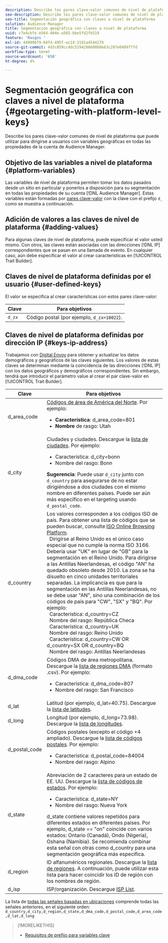 ```yaml
---
description: Describe los pares clave-valor comunes de nivel de plataforma que puede utilizar para dirigirse a usuarios con variables geográficas en todas las propiedades de la cuenta de Audience Manager.
seo-description: Describe los pares clave-valor comunes de nivel de plataforma que puede utilizar para dirigirse a usuarios con variables geográficas en todas las propiedades de la cuenta de Audience Manager.
seo-title: Segmentación geográfica con claves a nivel de plataforma
solution: Audience Manager
title: Segmentación geográfica con claves a nivel de plataforma
uuid: c7e4cbfe-e564-404e-a565-bbe5fd2fb519
feature: 'Rasgos '
exl-id: 449096f9-64fd-495f-ac1d-3181a4544279
source-git-commit: 4d3c859cc4dc5294286680b0e63c287e0409f7fd
workflow-type: tm+mt
source-wordcount: '650'
ht-degree: 4%

---
```


# Segmentación geográfica con claves a nivel de plataforma {#geotargeting-with-platform-level-keys}

Describe los pares clave-valor comunes de nivel de plataforma que puede utilizar para dirigirse a usuarios con variables geográficas en todas las propiedades de la cuenta de Audience Manager.

<!-- c_tb_platform_vars.xml -->

## Objetivo de las variables a nivel de plataforma {#platform-variables}

Las variables de nivel de plataforma permiten tomar los datos pasados desde un sitio en particular y ponerlos a disposición para su segmentación en todas las propiedades de su cuenta [!DNL Audience Manager]. Estas variables están formadas por [pares clave-valor](../../reference/key-value-pairs-explained.md) con la clave con el prefijo `d_` como se muestra a continuación.

## Adición de valores a las claves de nivel de plataforma {#adding-values}

Para algunas claves de nivel de plataforma, puede especificar el valor usted mismo. Con otros, las claves están asociadas con las direcciones [!DNL IP] correspondientes que se pasan en una llamada de evento. En cualquier caso, aún debe especificar el valor al crear características en [!UICONTROL Trait Builder].

## Claves de nivel de plataforma definidas por el usuario {#user-defined-keys}

El valor se especifica al crear características con estos pares clave-valor:

| Clave | Para objetivos |
|---|---|
| `d_zx` | Código postal (por ejemplo, `d_zx=10022`). |

## Claves de nivel de plataforma definidas por dirección IP {#keys-ip-address}

Trabajamos con [Digital Envoy](https://www.digitalenvoy.com/) para obtener y actualizar los datos demográficos y geográficos de las claves siguientes. Los valores de estas claves se determinan mediante la coincidencia de las direcciones [!DNL IP] con los datos geográficos y demográficos correspondientes. Sin embargo, tendrá que introducir el parámetro value al crear el par clave-valor en [!UICONTROL Trait Builder].

| Clave | Para objetivos |
|--- |--- |
| d_area_code | [Códigos de área de América del Norte](https://en.wikipedia.org/wiki/List_of_North_American_Numbering_Plan_area_codes).  Por ejemplo: <ul><li>**Característica**: d_area_code=801</li><li>**Nombre** de rasgo: Utah</li></ul> |
| d_city | Ciudades y ciudades. Descargue la [lista de ciudades](assets/d_city.txt).  Por ejemplo: <ul><li>Característica:  d_city=bonn</li><li>Nombre del rasgo: Bonn</li></ul> **Sugerencia**: Puede usar  `d_city` junto con  `d_country` para asegurarse de no estar dirigiéndose a dos ciudades con el mismo nombre en diferentes países. Puede ser aún más específico en el targeting usando `d_postal_code`. |
| d_country | Los valores corresponden a los códigos ISO de país. Para obtener una lista de códigos que se pueden buscar, consulte [ISO Online Browsing Platform](https://www.iso.org/obp/ui/#home). <br>  Dirigirse al Reino Unido es el único caso especial que no cumple la norma ISO 3166. Debería usar &quot;UK&quot; en lugar de &quot;GB&quot; para la segmentación en el Reino Unido.  Para dirigirse a las Antillas Neerlandesas, el código &quot;AN&quot; ha quedado obsoleto desde 2010. La zona se ha disuelto en cinco unidades territoriales separadas. La implicancia es que para la segmentación en las Antillas Neerlandesas, no se debe usar &quot;AN&quot;, sino una combinación de los códigos de país para &quot;CW&quot;, &quot;SX&quot; y &quot;BQ&quot;.  Por ejemplo:  <br>  Característica:  d_country=CZ <br>  Nombre del rasgo: República Checa <br>  Característica:  d_country=UK <br>  Nombre del rasgo: Reino Unido <br>  Característica:  d_country=CW OR d_country=SX OR d_country=BQ <br>  Nombre del rasgo: Antillas Neerlandesas |
| d_dma_code | Códigos DMA de área metropolitana. Descargue la [lista de regiones DMA](assets/DMAregions.csv) (formato .csv).  Por ejemplo: <ul><li>Característica:  d_dma_code=807</li><li>Nombre del rasgo: San Francisco</li></ul> |
| d_lat | Latitud (por ejemplo, d_lat=40.75). Descargue la [lista de latitudes](assets/d_lat.txt). |
| d_long | Longitud (por ejemplo, d_long=73.98). Descargue la [lista de longitudes](assets/d_long.txt). |
| d_postal_code | Códigos postales (excepto el código +4 ampliado). Descargue la [lista de códigos postales](assets/d_postal_code.txt).  Por ejemplo: <ul><li>Característica:  d_postal_code=84004 </li><li>Nombre del rasgo: Alpino</li></ul> |
| d_state | Abreviación de 2 caracteres para un estado de EE. UU. Descargue la [lista de códigos de estados](assets/d_state.txt).  Por ejemplo: <ul><li>Característica:  d_state=NY </li><li>Nombre del rasgo: Nueva York</li></ul>d_state contiene valores repetidos para diferentes estados en diferentes países. Por ejemplo, d_state == &quot;on&quot; coincide con varios estados: Ontario (Canadá), Ondo (Nigeria), Oshana (Namibia). Se recomienda combinar esta señal con otras como d_country para una segmentación geográfica más específica. |
| d_region | ID alfanuméricos regionales. Descargue la [lista de regiones](assets/Country_RegionCodes_City.csv).  A continuación, puede utilizar esta lista para hacer coincidir los ID de región con los nombres de región. |
| d_isp | ISP/organización. Descargue [ISP List](assets/d_isp.txt). |

La lista de [todas las señales basadas en ubicaciones](assets/all.txt) comprende todas las señales anteriores, en el siguiente orden: `d_country,d_city,d_region,d_state,d_dma_code,d_postal_code,d_area_code,d_lat,d_long`

>[!MORELIKETHIS]
>
>* [Requisitos de prefijo para variables clave](../../features/traits/trait-variable-prefixes.md)


